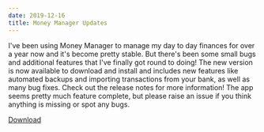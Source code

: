 ```yaml
---
date: 2019-12-16
title: Money Manager Updates
---
```


<BlogPostHeader />

I've been using Money Manager to manage my day to day finances for over a year now and it's become pretty stable. But there's been some small bugs and additional features that I've finally got round to doing! The new version is now available to download and install and includes new features like automated backups and importing transactions from your bank, as well as many bug fixes. Check out the release notes for more information! The app seems pretty much feature complete, but please raise an issue if you think anything is missing or spot any bugs.

<a class="slim-action-button" href="https://github.com/dhulme/money-manager/releases">Download</a>